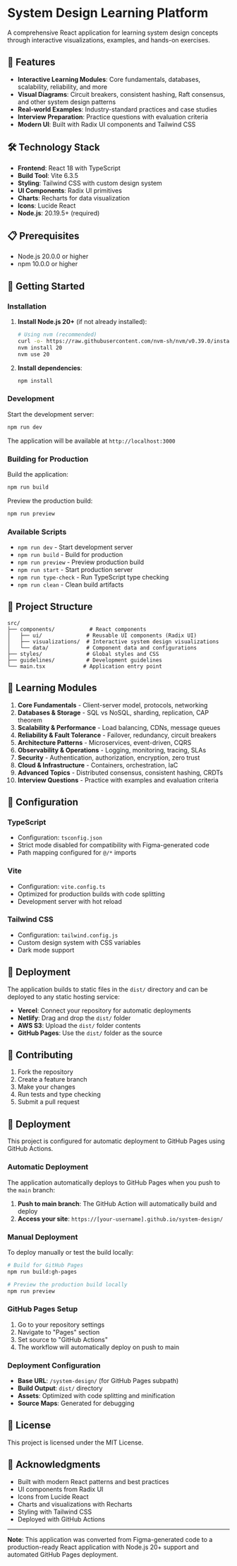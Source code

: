 # System Design Learning Platform

A comprehensive React application for learning system design concepts through interactive visualizations, examples, and hands-on exercises.

## 🚀 Features

- **Interactive Learning Modules**: Core fundamentals, databases, scalability, reliability, and more
- **Visual Diagrams**: Circuit breakers, consistent hashing, Raft consensus, and other system design patterns
- **Real-world Examples**: Industry-standard practices and case studies
- **Interview Preparation**: Practice questions with evaluation criteria
- **Modern UI**: Built with Radix UI components and Tailwind CSS

## 🛠️ Technology Stack

- **Frontend**: React 18 with TypeScript
- **Build Tool**: Vite 6.3.5
- **Styling**: Tailwind CSS with custom design system
- **UI Components**: Radix UI primitives
- **Charts**: Recharts for data visualization
- **Icons**: Lucide React
- **Node.js**: 20.19.5+ (required)

## 📋 Prerequisites

- Node.js 20.0.0 or higher
- npm 10.0.0 or higher

## 🚀 Getting Started

### Installation

1. **Install Node.js 20+** (if not already installed):

   ```bash
   # Using nvm (recommended)
   curl -o- https://raw.githubusercontent.com/nvm-sh/nvm/v0.39.0/install.sh | bash
   nvm install 20
   nvm use 20
   ```

2. **Install dependencies**:
   ```bash
   npm install
   ```

### Development

Start the development server:

```bash
npm run dev
```

The application will be available at `http://localhost:3000`

### Building for Production

Build the application:

```bash
npm run build
```

Preview the production build:

```bash
npm run preview
```

### Available Scripts

- `npm run dev` - Start development server
- `npm run build` - Build for production
- `npm run preview` - Preview production build
- `npm run start` - Start production server
- `npm run type-check` - Run TypeScript type checking
- `npm run clean` - Clean build artifacts

## 📁 Project Structure

```
src/
├── components/           # React components
│   ├── ui/              # Reusable UI components (Radix UI)
│   ├── visualizations/  # Interactive system design visualizations
│   └── data/            # Component data and configurations
├── styles/              # Global styles and CSS
├── guidelines/          # Development guidelines
└── main.tsx            # Application entry point
```

## 🎯 Learning Modules

1. **Core Fundamentals** - Client-server model, protocols, networking
2. **Databases & Storage** - SQL vs NoSQL, sharding, replication, CAP theorem
3. **Scalability & Performance** - Load balancing, CDNs, message queues
4. **Reliability & Fault Tolerance** - Failover, redundancy, circuit breakers
5. **Architecture Patterns** - Microservices, event-driven, CQRS
6. **Observability & Operations** - Logging, monitoring, tracing, SLAs
7. **Security** - Authentication, authorization, encryption, zero trust
8. **Cloud & Infrastructure** - Containers, orchestration, IaC
9. **Advanced Topics** - Distributed consensus, consistent hashing, CRDTs
10. **Interview Questions** - Practice with examples and evaluation criteria

## 🔧 Configuration

### TypeScript

- Configuration: `tsconfig.json`
- Strict mode disabled for compatibility with Figma-generated code
- Path mapping configured for `@/*` imports

### Vite

- Configuration: `vite.config.ts`
- Optimized for production builds with code splitting
- Development server with hot reload

### Tailwind CSS

- Configuration: `tailwind.config.js`
- Custom design system with CSS variables
- Dark mode support

## 🚀 Deployment

The application builds to static files in the `dist/` directory and can be deployed to any static hosting service:

- **Vercel**: Connect your repository for automatic deployments
- **Netlify**: Drag and drop the `dist/` folder
- **AWS S3**: Upload the `dist/` folder contents
- **GitHub Pages**: Use the `dist/` folder as the source

## 🤝 Contributing

1. Fork the repository
2. Create a feature branch
3. Make your changes
4. Run tests and type checking
5. Submit a pull request

## 🚀 Deployment

This project is configured for automatic deployment to GitHub Pages using GitHub Actions.

### Automatic Deployment

The application automatically deploys to GitHub Pages when you push to the `main` branch:

1. **Push to main branch**: The GitHub Action will automatically build and deploy
2. **Access your site**: `https://[your-username].github.io/system-design/`

### Manual Deployment

To deploy manually or test the build locally:

```bash
# Build for GitHub Pages
npm run build:gh-pages

# Preview the production build locally
npm run preview
```

### GitHub Pages Setup

1. Go to your repository settings
2. Navigate to "Pages" section
3. Set source to "GitHub Actions"
4. The workflow will automatically deploy on push to main

### Deployment Configuration

- **Base URL**: `/system-design/` (for GitHub Pages subpath)
- **Build Output**: `dist/` directory
- **Assets**: Optimized with code splitting and minification
- **Source Maps**: Generated for debugging

## 📄 License

This project is licensed under the MIT License.

## 🙏 Acknowledgments

- Built with modern React patterns and best practices
- UI components from Radix UI
- Icons from Lucide React
- Charts and visualizations with Recharts
- Styling with Tailwind CSS
- Deployed with GitHub Actions

---

**Note**: This application was converted from Figma-generated code to a production-ready React application with Node.js 20+ support and automated GitHub Pages deployment.
